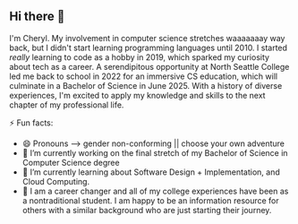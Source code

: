 ## Hi there 👋

I'm Cheryl. My involvement in computer science stretches waaaaaaay way back, but I didn't start learning programming languages until 2010. I started *really* learning to code as a hobby in 2019, which sparked my curiosity about tech as a career. A serendipitous opportunity at North Seattle College led me back to school in 2022 for an immersive CS education, which will culminate in a Bachelor of Science in June 2025. With a history of diverse experiences, I'm excited to apply my knowledge and skills to the next chapter of my professional life.

⚡ Fun facts:
- 😄 Pronouns --> gender non-conforming || choose your own adventure
- 🔭 I’m currently working on the final stretch of my Bachelor of Science in Computer Science degree
- 🌱 I’m currently learning about Software Design + Implementation, and Cloud Computing.
- 💬 I am a career changer and all of my college experiences have been as a nontraditional student. I am happy to be an information resource for others with a similar background who are just starting their journey.

<!--
**moserc/moserc** is a ✨ _special_ ✨ repository because its `README.md` (this file) appears on your GitHub profile.

Here are some ideas to get you started:
- 👯 I’m looking to collaborate on ...
- 🤔 I’m looking for help with ...
- 📫 How to reach me: ...
-->
